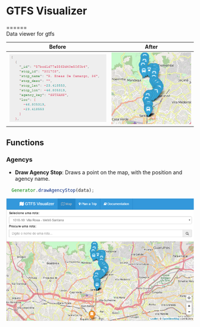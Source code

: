 # GTFS Visualizer
======       
Data viewer for gtfs

| Before        | After         |
| ------------- |:-------------:|
| ![json-stops](img/readme/json-stops.PNG) | ![stops](img/readme/stops.PNG) |

## Functions
### Agencys
  - **Draw Agency Stop**: Draws a point on the map, with the position and agency name.
             
  ```javascript
    Generator.drawAgencyStop(data);
  ```



![GTFS Visualizer](img/gtfs-v.PNG)

